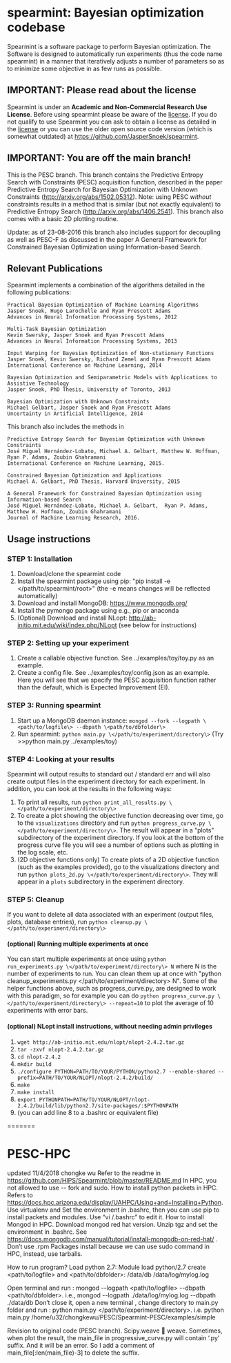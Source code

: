 spearmint: Bayesian optimization codebase
=========================================

Spearmint is a software package to perform Bayesian optimization. The Software is designed to automatically run experiments (thus the code name spearmint) in a manner that iteratively adjusts a number of parameters so as to minimize some objective in as few runs as possible.

## IMPORTANT: Please read about the license
Spearmint is under an **Academic and Non-Commercial Research Use License**.  Before using spearmint please be aware of the [license](LICENSE.md).  If you do not qualify to use Spearmint you can ask to obtain a license as detailed in the [license](LICENSE.md) or you can use the older open source code version (which is somewhat outdated) at https://github.com/JasperSnoek/spearmint.  

## IMPORTANT: You are off the main branch!
This is the PESC branch. This branch contains the Predictive Entropy Search with Constraints (PESC) acquisition function, described in the paper Predictive Entropy Search for Bayesian Optimization with Unknown Constraints (http://arxiv.org/abs/1502.05312). Note: using PESC <i>without</i> constraints results in a method that is similar (but not exactly equivalent) to Predictive Entropy Search (http://arxiv.org/abs/1406.2541). This branch also comes with a basic 2D plotting routine. 

Update: as of 23-08-2016 this branch also includes support for decoupling as well as PESC-F as discussed in the paper A General Framework for Constrained Bayesian Optimization using Information-based Search.

## Relevant Publications

Spearmint implements a combination of the algorithms detailed in the following publications:

    Practical Bayesian Optimization of Machine Learning Algorithms  
    Jasper Snoek, Hugo Larochelle and Ryan Prescott Adams  
    Advances in Neural Information Processing Systems, 2012  

    Multi-Task Bayesian Optimization  
    Kevin Swersky, Jasper Snoek and Ryan Prescott Adams  
    Advances in Neural Information Processing Systems, 2013  

    Input Warping for Bayesian Optimization of Non-stationary Functions  
    Jasper Snoek, Kevin Swersky, Richard Zemel and Ryan Prescott Adams  
    International Conference on Machine Learning, 2014  

    Bayesian Optimization and Semiparametric Models with Applications to Assistive Technology  
    Jasper Snoek, PhD Thesis, University of Toronto, 2013  
  
    Bayesian Optimization with Unknown Constraints
    Michael Gelbart, Jasper Snoek and Ryan Prescott Adams
    Uncertainty in Artificial Intelligence, 2014

This branch also includes the methods in 

    Predictive Entropy Search for Bayesian Optimization with Unknown Constraints
    José Miguel Hernández-Lobato, Michael A. Gelbart, Matthew W. Hoffman, Ryan P. Adams, Zoubin Ghahramani
    International Conference on Machine Learning, 2015.
    
    Constrained Bayesian Optimization and Applications
    Michael A. Gelbart, PhD Thesis, Harvard University, 2015
    
    A General Framework for Constrained Bayesian Optimization using Information-based Search
    José Miguel Hernández-Lobato, Michael A. Gelbart,  Ryan P. Adams, Matthew W. Hoffman, Zoubin Ghahramani
    Journal of Machine Learning Research, 2016.
    
## Usage instructions
    
### STEP 1: Installation
1. Download/clone the spearmint code
2. Install the spearmint package using pip: "pip install -e \</path/to/spearmint/root\>" (the -e means changes will be reflected automatically)
3. Download and install MongoDB: https://www.mongodb.org/
4. Install the pymongo package using e.g., pip or anaconda
5. (Optional) Download and install NLopt: http://ab-initio.mit.edu/wiki/index.php/NLopt (see below for instructions)

### STEP 2: Setting up your experiment
1. Create a callable objective function. See ../examples/toy/toy.py as an example.
2. Create a config file. See ../examples/toy/config.json as an example. Here you will see that we specify the PESC acquisition function rather than the default, which is Expected Improvement (EI).

### STEP 3: Running spearmint
1. Start up a MongoDB daemon instance: `mongod --fork --logpath \<path/to/logfile\> --dbpath \<path/to/dbfolder\>`
2. Run spearmint: `python main.py \</path/to/experiment/directory\>`
(Try >>python main.py ../examples/toy)

### STEP 4: Looking at your results
Spearmint will output results to standard out / standard err and will also create output files in the experiment directory for each experiment. In addition, you can look at the results in the following ways:

1. To print all results, run `python print_all_results.py \</path/to/experiment/directory\>`
2. To create a plot showing the objective function decreasing over time, go to the `visualizations` directory and run `python progress_curve.py \</path/to/experiment/directory\>`. The result will appear in a "plots" subdirectory of the experiment directory. If you look at the bottom of the progress curve file you will see a number of options such as plotting in the log scale, etc. 
3. (2D objective functions only) To create plots of a 2D objective function (such as the examples provided), go to the visualizations directory and run `python plots_2d.py \</path/to/experiment/directory\>`. They will appear in a `plots` subdirectory in the experiment directory.

### STEP 5: Cleanup
If you want to delete all data associated with an experiment (output files, plots, database entries), run `python cleanup.py \</path/to/experiment/directory\>`

#### (optional) Running multiple experiments at once
You can start multiple experiments at once using `python run_experiments.py \</path/to/experiment/directory\> N` where N is the number of experiments to run. You can clean them up at once with "python cleanup_experiments.py \</path/to/experiment/directory\> N". Some of the helper functions above, such as progress_curve.py, are designed to work with this paradigm, so for example you can do `python progress_curve.py \</path/to/experiment/directory\> --repeat=10` to plot the average of 10 experiments with error bars.

#### (optional) NLopt install instructions, without needing admin privileges 
1. `wget http://ab-initio.mit.edu/nlopt/nlopt-2.4.2.tar.gz`
2. `tar -zxvf nlopt-2.4.2.tar.gz`
3. `cd nlopt-2.4.2`
4. `mkdir build`
5. `./configure PYTHON=PATH/TO/YOUR/PYTHON/python2.7 --enable-shared --prefix=PATH/TO/YOUR/NLOPT/nlopt-2.4.2/build/`
6. `make`
7. `make install`
8. `export PYTHONPATH=PATH/TO/YOUR/NLOPT/nlopt-2.4.2/build/lib/python2.7/site-packages/:$PYTHONPATH`
9. (you can add line 8 to a .bashrc or equivalent file)
 
=======
# PESC-HPC
updated 11/4/2018 chongke wu 
Refer to the readme in https://github.com/HIPS/Spearmint/blob/master/README.md
In HPC, you not allowed to use -- fork and sudo. 
How to install python packets in HPC.
Refers to https://docs.hpc.arizona.edu/display/UAHPC/Using+and+Installing+Python.
Use virtualenv and Set the environment in .bashrc, then you can use pip to install packets and modules. Use “vi /.bashrc” to edit it.
How to install Mongod in HPC. 
Download mongod red hat version. Unzip tgz and set the environment in .bashrc. See https://docs.mongodb.com/manual/tutorial/install-mongodb-on-red-hat/ . Don’t use .rpm Packages install because we can use sudo command in HPC, instead, use tarballs.

How to run program?
Load python 2.7:
Module load python/2.7
create <path/to/logfile\> and <path/to/dbfolder\>: 
/data/db
/data/log/mylog.log

Open terminal and run :
mongod --logpath <path/to/logfile\> --dbpath <path/to/dbfolder\>.
i.e.,
mongod --logpath ./data/log/mylog.log  --dbpath ./data/db
Don’t close it, open a new terminal , change directory to main.py folder and run :
python main.py \</path/to/experiment/directory\>.
i.e.
python main.py /home/u32/chongkewu/PESC/Spearmint-PESC/examples/simple

Revision to original code (PESC branch).
Scipy.weave  weave.
Sometimes, when plot the result, the main_file in progressive_curve.py will contain ‘.py’ suffix. And it will be an error. So I add a comment of main_file[:len(main_file)-3] to delete the suffix. 